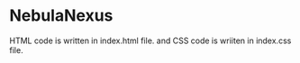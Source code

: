 # NebulaNexus

HTML code is written  in index.html file.
and 
CSS code is wriiten in index.css file.



